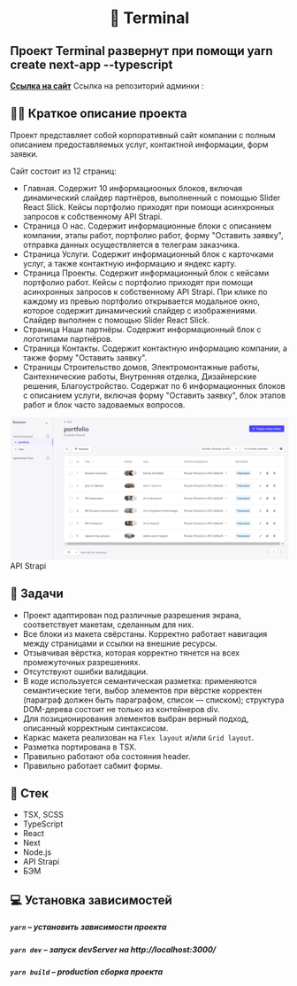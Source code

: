 <h1 align="center">
    📰 Terminal
</h1>

## Проект Terminal развернут при помощи yarn create next-app --typescript

**[Ссылка на сайт](https://terminal-m31.ru/)**
Ссылка на репозиторий админки : **[]()**

## ✍🏻 Краткое описание проекта
Проект представляет собой корпоративный сайт компании с полным описанием предоставляемых услуг, контактной информации, форм заявки.

Сайт состоит из 12 страниц:
- Главная. Содержит 10 информациооных блоков, включая динамический слайдер партнёров, выполненный с помощью Slider React Slick. Кейсы портфолио приходят при помощи асинхронных запросов к собственному API Strapi.
- Страница О нас. Содержит информационные блоки с описанием компании, этапы работ, портфолио работ, форму "Оставить заявку", отправка данных осуществляется в телеграм заказчика.
- Страница Услуги. Содержит информационный блок с карточками услуг, а также контактную информацию и яндекс карту.
- Страница Проекты. Содержит информационный блок с кейсами портфолио работ. Кейсы с портфолио приходят при помощи асинхронных запросов к собственному API Strapi. При клике по каждому из превью портфолио открывается модальное окно, которое содержит динамический слайдер с изображениями. Слайдер выполнен с помощью Slider React Slick.
- Страница Наши партнёры. Содержит информационный блок с логотипами партнёров.
- Страница Контакты. Содержит контактную информацию компании, а также форму "Оставить заявку".
- Страницы Строительство домов, Электромонтажные работы, Сантехнические работы, Внутренняя отделка, Дизайнерские решения, Благоустройство. Содержат по 6 информационных блоков с описанием услуги, включая форму "Оставить заявку", блок этапов работ и блок часто задоваемых вопросов.

<img alt="strapi-image" src="./public/images/strapi.jpg"/>
API Strapi

## 📖 Задачи

- Проект адаптирован под различные разрешения экрана, соответствует макетам, сделанным для них.
- Все блоки из макета свёрстаны. Корректно работает навигация между страницами и ссылки на внешние ресурсы.
- Отзывчивая вёрстка, которая корректно тянется на всех промежуточных разрешениях.
- Отсутствуют ошибки валидации.
- В коде используется семантическая разметка: применяются семантические теги, выбор элементов при вёрстке корректен (параграф должен быть параграфом, список — списком); структура DOM-дерева состоит не только из контейнеров div.
- Для позиционирования элементов выбран верный подход, описанный корректным синтаксисом.
- Каркас макета реализован на `Flex layout` и/или `Grid layout`.
- Разметка портирована в TSX.
- Правильно работают оба состояния header.
- Правильно работает сабмит формы.


## 📃 Стек

- TSX, SCSS
- TypeScript
- React
- Next
- Node.js
- API Strapi
- БЭМ


## 💻 Установка зависимостей

##### `yarn` – установить зависимости проекта

##### `yarn dev` – запуск devServer на http://localhost:3000/

##### `yarn build` – production сборка проекта
